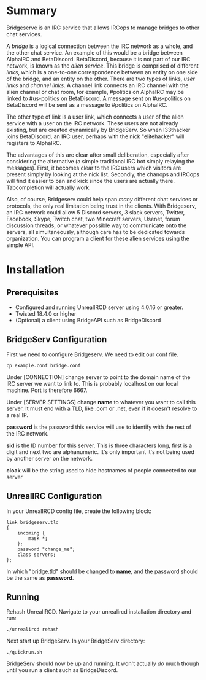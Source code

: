 Summary
======================
Bridgeserve is an IRC service that allows IRCops to manage bridges to other chat services.

A *bridge* is a logical connection between the IRC network as a whole, and the other chat service.  An example of this would be a bridge between AlphaIRC and BetaDiscord.  BetaDiscord, because it is not part of our IRC network, is known as the *alien service*.  This bridge is comprised of different *links*, which is a one-to-one correspondence between an entity on one side of the bridge, and an entity on the other.  There are two types of links, *user links* and *channel links*.  A channel link connects an IRC channel with the alien channel or chat room, for example, #politics on AlphaIRC may be linked to #us-politics on BetaDiscord.  A message sent on #us-politics on BetaDiscord will be sent as a message to #politics on AlphaIRC.  

The other type of link is a user link, which connects a user of the alien service with a user on the IRC network.  These users are not already existing, but are created dynamically by BridgeServ. So when l33thacker joins BetaDiscord, an IRC user, perhaps with the nick "elitehacker" will registers to AlphaIRC.  

The advantages of this are clear after small deliberation, especially after considering the alternative (a simple traditional IRC bot simply relaying the messages).  First, it becomes clear to the IRC users which visitors are present simply by looking at the nick list.  Secondly, the chanops and IRCops will find it easier to ban and kick since the users are actually there.  Tabcompletion will actually work.  

Also, of course, Bridgeserv could help span *many* different chat services or protocols, the only real limitation being trust in the clients.  With Bridgeserv, an IRC network could allow 5 Discord servers, 3 slack servers, Twitter, Facebook, Skype, Twitch chat, two Minecraft servers, Usenet, forum discussion threads, or whatever possible way to communicate onto the servers, all simultaneously, although care has to be dedicated towards organization.  You can program a client for these alien services using the simple API.


Installation
==================================

Prerequisites
--------------------------------
* Configured and running UnrealIRCD server using 4.0.16 or greater.
* Twisted 18.4.0 or higher
* (Optional) a client using BridgeAPI such as BridgeDiscord

BridgeServ Configuration
------------
First we need to configure Bridgeserv.  We need to edit our conf file.

    cp example.conf bridge.conf

Under [CONNECTION] change server to point to the domain name of the IRC server we want to link to.  This is probably localhost on our local machine.  Port is therefore 6667.

Under [SERVER SETTINGS] change **name** to whatever you want to call this server.  It must end with a TLD, like .com or .net, even if it doesn't resolve to a real IP.

**password** is the password this service will use to identify with the rest of the IRC network.

**sid** is the ID number for this server.  This is three characters long, first is a digit and next two are alphanumeric.  It's only important it's not being used by another server on the network.

**cloak** will be the string used to hide hostnames of people connected to our server

UnrealIRC Configuration
-----------

In your UnrealIRCD config file, create the following block:

    link bridgeserv.tld
    {
        incoming {
            mask *;
        };
        password "change_me";
        class servers;
    };

In which "bridge.tld" should be changed to **name**, and the password should be the same as **password**.

Running
----------------

Rehash UnrealIRCD.  Navigate to your unrealircd installation directory and run:

    ./unrealircd rehash

Next start up BridgeServ.  In your BridgeServ directory:

    ./quickrun.sh

BridgeServ should now be up and running.  It won't actually *do* much though until you run a client such as BridgeDiscord.




